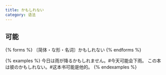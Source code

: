 ```yaml
---
title: かもしれない
category: 语法
---
```


## 可能

{% forms %}
〔简体・な形・名词〕かもしれない
{% endforms %}

{% examples %}
今日は雨が降るかもしれません。#今天可能会下雨。
この本は彼のかもしれない。#这本书可能是他的。
{% endexamples %}
